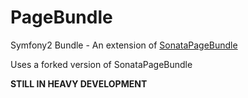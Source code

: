 PageBundle
==========

Symfony2 Bundle - An extension of [SonataPageBundle](https://github.com/sonata-project/SonataPageBundle, "SonataPageBundle")

Uses a forked version of SonataPageBundle

**STILL IN HEAVY DEVELOPMENT**

